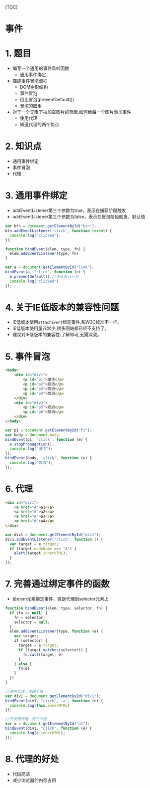 [TOC]

# 事件
# 1. 题目
+ 编写一个通用的事件监听函数
    + 通用事件绑定
+ 描述事件冒泡流程
    + DOM树形结构
    + 事件冒泡
    + 阻止冒泡(preventDefault())
    + 冒泡的应用
+ 对于一个无限下拉加载图片的页面,如何给每一个图片添加事件
    + 使用代理
    + 知道代理的两个优点

# 2. 知识点
+ 通用事件绑定
+ 事件冒泡
+ 代理

# 3. 通用事件绑定
+ addEventListener第三个参数为true，表示在捕获阶段触发
+ addEventListener第三个参数为false，表示在冒泡阶段触发，默认值

```javascript
var btn = document.getElementById("btn");
btn.addEventListener('click', function (event) {
  console.log("clicked");
});

function bindEvent(elem, type, fn) {
  elem.addEventListener(type, fn)
}

var a = document.getElementById("link");
bindEvent(a, "click", function (e) {
  e.preventDefault();//阻止默认行为
  console.log("clicked")
});
```

# 4. 关于IE低版本的兼容性问题

+ IE低版本使用`attachEvent`绑定事件,和W3C标准不一样。
+ IE低版本使用量非常少,很多网站都已经不支持了。
+ 建议对IE低版本的兼容性:了解即可,无需深究。

# 5. 事件冒泡
```html
<body>
    <div id="div1">
        <p id="p1">激活</p>
        <p id="p2">取消</p>
        <p id="p3">取消</p>
        <p id="p4">取消</p>
    </div>
    <div id="div2">
        <p id="p5">取消</p>
        <p id="p6">取消</p>
    </div>
</body>
```

```javascript
var p1 = document.getElementById("P1");
var body = document.body;
bindEvent(p1, 'click', function (e) {
  e.stopPropagation();
  console.log("激活");
});
bindEvent(body, 'click', function (e) {
  console.log("取消");
});
```

# 6. 代理
```html 
<div id="div1">
    <a href="#">a1</a>
    <a href="#">a2</a>
    <a href="#">a3</a>
    <a href="#">a4</a>
</div>
```

```javascript
var div1 = document.getElementById("div1");
div1.addEventListener("click", function () {
  var target = e.target;
  if (target.nodeName === "A") {
    alert(target.innerHTML);
  }
});
```

# 7. 完善通过绑定事件的函数
+ 给elem元素绑定事件，但是代理到selector元素上
```javascript
function bindEvent(elem, type, selector, fn) {
  if (fn == null) {
    fn = selector;
    selector = null;
  }
  elem.addEventListener(type, function (e) {
    var target;
    if (selector) {
      target = e.target;
      if (target.matches(selector)) {
        fn.call(target, e)
      }
    } else {
      fn(e)
    }
  })
}

//使用代理，传四个值
var div1 = document.getElementById("div1");
bindEvent(div1, "click", 'a', function (e) {
  console.log(this.innerHTML)
});

//不使用代理，传三个值
var a = document.getElementById("a1");
bindEvent(div1, "click", function (e) {
  console.log(a.innerHTML);
});
```

# 8. 代理的好处
+ 代码简洁
+ 减少浏览器的内存占用
